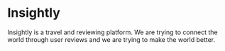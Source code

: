 # Insightly
Insightly is a travel and reviewing platform. We are trying to connect the world through user reviews and we are trying to make the world better.
